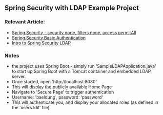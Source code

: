 
## Spring Security with LDAP Example Project


### Relevant Article: 
- [Spring Security - security none, filters none, access permitAll](http://www.baeldung.com/security-none-filters-none-access-permitAll)
- [Spring Security Basic Authentication](http://www.baeldung.com/spring-security-basic-authentication)
- [Intro to Spring Security LDAP](http://www.baeldung.com/spring-security-ldap)

### Notes
- the project uses Spring Boot - simply run 'SampleLDAPApplication.java' to start up Spring Boot with a Tomcat container and embedded LDAP server.
- Once started, open 'http://localhost:8080'
- This will display the publicly available Home Page
- Navigate to 'Secure Page' to trigger authentication
- Username: 'baeldung', password: 'password'
- This will authenticate you, and display your allocated roles (as defined in the 'users.ldif' file)

